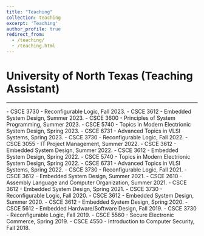 ```yaml
---
title: "Teaching"
collection: teaching
excerpt: 'Teaching'
author_profile: true
redirect_from: 
  - /teaching/
  - /teaching.html
---
```


University of North Texas (Teaching Assistant)
====
<hr />
- CSCE 3730 - Reconfigurable Logic, Fall 2023. 
- CSCE 3612 - Embedded System Design, Summer 2023.
- CSCE 3600 - Principles of System Programming, Summer 2023.
- CSCE 5740 - Topics in Modern Electrionic System Design, Spring 2023.
- CSCE 6731 - Advanced Topics in VLSI Systems, Spring 2023.
- CSCE 3730 - Reconfigurable Logic, Fall 2022.
- CSCE 3055 - IT Project Management, Summer 2022.
- CSCE 3612 - Embedded System Design, Summer 2022.
- CSCE 3612 - Embedded System Design, Spring 2022.
- CSCE 5740 - Topics in Modern Electrionic System Design, Spring 2022.
- CSCE 6731 - Advanced Topics in VLSI Systems, Spring 2022.
- CSCE 3730 - Reconfigurable Logic, Fall 2021. 
- CSCE 3612 - Embedded System Design, Summer 2021.
- CSCE 2610 - Assembly Language and Computer Organization, Summer 2021.
- CSCE 3612 - Embedded System Design, Spring 2021.
- CSCE 3730 - Reconfigurable Logic, Fall 2020.
- CSCE 3612 - Embedded System Design, Summer 2020.
- CSCE 3612 - Embedded System Design, Spring 2020.
- CSCE 5612 - Embedded Hardware/Software Design, Fall 2019.
- CSCE 3730 - Reconfigurable Logic, Fall 2019.
- CSCE 5560 - Secure Electronic Commerce, Spring 2019.
- CSCE 4550 - Introduction to Computer Security, Fall 2018.
